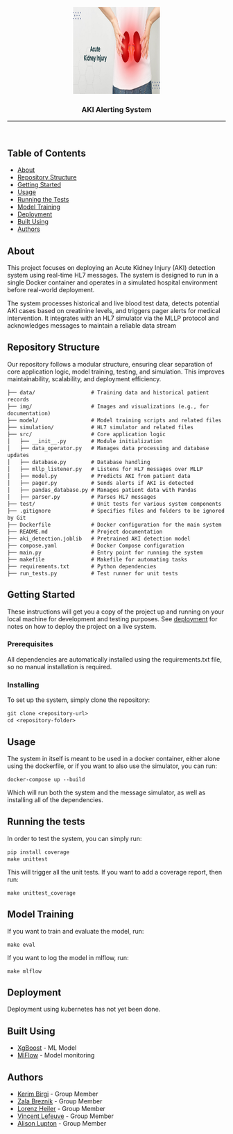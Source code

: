 <p align="center">
  <a href="" rel="noopener">
 <img width=200px height=200px src="img/aki.png" alt="Project logo"></a>
</p>

<h3 align="center">AKI Alerting System</h3>

<div align="center">

</div>

---

<p align="center"> 
    <br> 
</p>

## Table of Contents

- [About](#about)
- [Repository Structure](#Repository_Structure)
- [Getting Started](#getting_started)
- [Usage](#usage)
- [Running the Tests](#running_tests)
- [Model Training](#training)
- [Deployment](#deployment)
- [Built Using](#built_using)
- [Authors](#authors)

## About <a name = "about"></a>

This project focuses on deploying an Acute Kidney Injury (AKI) detection system using real-time HL7 messages. The system is designed to run in a single Docker container and operates in a simulated hospital environment before real-world deployment.

The system processes historical and live blood test data, detects potential AKI cases based on creatinine levels, and triggers pager alerts for medical intervention. It integrates with an HL7 simulator via the MLLP protocol and acknowledges messages to maintain a reliable data stream

## Repository Structure <a name = "Repository Structure"></a>
Our repository follows a modular structure, ensuring clear separation of core application logic, model training, testing, and simulation. This improves maintainability, scalability, and deployment efficiency.
```
├── data/                  # Training data and historical patient records
├── img/                   # Images and visualizations (e.g., for documentation)
├── model/                 # Model training scripts and related files
├── simulation/            # HL7 simulator and related files
├── src/                   # Core application logic
│   ├── __init__.py        # Module initialization
│   ├── data_operator.py   # Manages data processing and database updates
│   ├── database.py        # Database handling
│   ├── mllp_listener.py   # Listens for HL7 messages over MLLP
│   ├── model.py           # Predicts AKI from patient data
│   ├── pager.py           # Sends alerts if AKI is detected
│   ├── pandas_database.py # Manages patient data with Pandas
│   ├── parser.py          # Parses HL7 messages
├── test/                  # Unit tests for various system components
├── .gitignore             # Specifies files and folders to be ignored by Git
├── Dockerfile             # Docker configuration for the main system
├── README.md              # Project documentation
├── aki_detection.joblib   # Pretrained AKI detection model
├── compose.yaml           # Docker Compose configuration
├── main.py                # Entry point for running the system
├── makefile               # Makefile for automating tasks
├── requirements.txt       # Python dependencies
├── run_tests.py           # Test runner for unit tests
```


## Getting Started <a name = "getting_started"></a>

These instructions will get you a copy of the project up and running on your local machine for development and testing purposes. See [deployment](#deployment) for notes on how to deploy the project on a live system.

### Prerequisites

All dependencies are automatically installed using the requirements.txt file, so no manual installation is required.

### Installing

To set up the system, simply clone the repository:
```
git clone <repository-url>
cd <repository-folder>

```

## Usage <a name="usage"></a>

The system in itself is meant to be used in a docker container, either alone using the dockerfile, or if you want to also use the simulator, you can run:

```shell
docker-compose up --build
```
Which will run both the system and the message simulator, as well as installing all of the dependencies.


## Running the tests <a name = "tests"></a>

In order to test  the system, you can simply run:

```shell
pip install coverage
make unittest
```

This will trigger all the unit tests.
If you want to add a coverage report, then run:

```shell
make unittest_coverage
```

## Model Training <a name = "model_training"></a>

If you want to train and evaluate the model, run:

```shell
make eval
```

If you want to log the model in mlflow, run:

```shell
make mlflow
```

## Deployment <a name = "deployment"></a>

Deployment using kubernetes has not yet been done.

## Built Using <a name = "built_using"></a>

- [XgBoost](https://xgboost.readthedocs.io/en/stable/) - ML Model
- [MlFlow](https://mlflow.org/) - Model monitoring

## Authors <a name = "authors"></a>

- [Kerim Birgi](mailto:kerim.birgi24@imperial.ac.uk) - Group Member
- [Zala Breznik](mailto:zala.breznik24@imperial.ac.uk) - Group Member
- [Lorenz Heiler](mailto:lorenz.heiler24@imperial.ac.uk) - Group Member
- [Vincent Lefeuve](mailto:vincent.lefeuve24@imperial.ac.uk) - Group Member
- [Alison Lupton](mailto:alison.lupton24@imperial.ac.uk) - Group Member